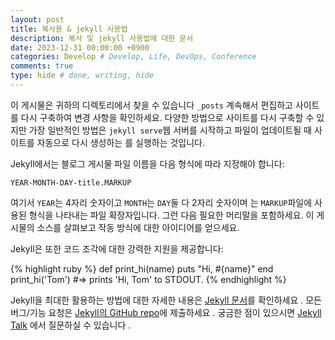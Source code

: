 ```yaml
---
layout: post
title: 복사용 & jekyll 사용법
description: 복사 및 jekyll 사용법에 대한 문서
date: 2023-12-31 00:00:00 +0900
categories: Develop # Develop, Life, DevOps, Conference
comments: true
type: hide # done, writing, hide
---
```


이 게시물은 귀하의 디렉토리에서 찾을 수 있습니다 `_posts` 계속해서 편집하고 사이트를 다시 구축하여 변경 사항을 확인하세요. 다양한 방법으로 사이트를 다시 구축할 수 있지만 가장 일반적인 방법은 `jekyll serve`웹 서버를 시작하고 파일이 업데이트될 때 사이트를 자동으로 다시 생성하는 를 실행하는 것입니다.

Jekyll에서는 블로그 게시물 파일 이름을 다음 형식에 따라 지정해야 합니다:

`YEAR-MONTH-DAY-title.MARKUP`

여기서 `YEAR`는 4자리 숫자이고 `MONTH`는 `DAY`둘 다 2자리 숫자이며 는 `MARKUP`파일에 사용된 형식을 나타내는 파일 확장자입니다. 그런 다음 필요한 머리말을 포함하세요. 이 게시물의 소스를 살펴보고 작동 방식에 대한 아이디어를 얻으세요.

Jekyll은 또한 코드 조각에 대한 강력한 지원을 제공합니다:

{% highlight ruby %}
def print_hi(name)
puts "Hi, #{name}"
end
print_hi('Tom')
#=> prints 'Hi, Tom' to STDOUT.
{% endhighlight %}

Jekyll을 최대한 활용하는 방법에 대한 자세한 내용은 [Jekyll 문서][jekyll-docs]를 확인하세요 . 모든 버그/기능 요청은 [Jekyll의 GitHub repo][jekyll-gh]에 제출하세요 . 궁금한 점이 있으시면 [Jekyll Talk][jekyll-talk] 에서 질문하실 수 있습니다 .

[jekyll-docs]: https://jekyllrb.com/docs/home
[jekyll-gh]: https://github.com/jekyll/jekyll
[jekyll-talk]: https://talk.jekyllrb.com/
